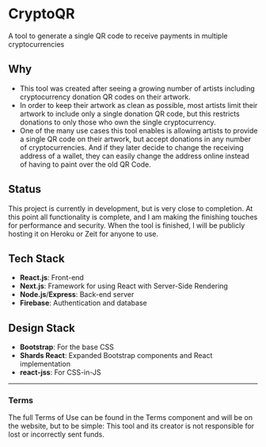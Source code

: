 # CryptoQR
A tool to generate a single QR code to receive payments in multiple cryptocurrencies

## Why
* This tool was created after seeing a growing number of artists including cryptocurrency donation QR codes on their artwork.
* In order to keep their artwork as clean as possible, most artists limit their artwork to include only a single donation QR code, but this restricts donations to only those who own the single cryptocurrency.
* One of the many use cases this tool enables is allowing artists to provide a single QR code on their artwork, but accept donations in any number of cryptocurrencies. And if they later decide to change the receiving address of a wallet, they can easily change the address online instead of having to paint over the old QR Code.

## Status
This project is currently in development, but is very close to completion.
At this point all functionality is complete, and I am making the finishing touches for performance and security.
When the tool is finished, I will be publicly hosting it on Heroku or Zeit for anyone to use.

## Tech Stack
* **React.js**: Front-end
* **Next.js**: Framework for using React with Server-Side Rendering
* **Node.js**/**Express**: Back-end server
* **Firebase**: Authentication and database

## Design Stack
* **Bootstrap**: For the base CSS
* **Shards React**: Expanded Bootstrap components and React implementation
* **react-jss**: For CSS-in-JS

---

### Terms
The full Terms of Use can be found in the Terms component and will be on the website, but to be simple:
This tool and its creator is not responsible for lost or incorrectly sent funds.
